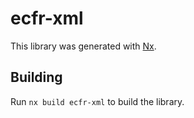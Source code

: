 # ecfr-xml

This library was generated with [Nx](https://nx.dev).

## Building

Run `nx build ecfr-xml` to build the library.
